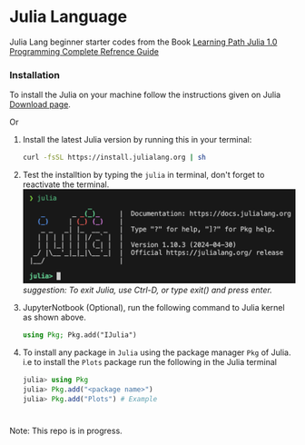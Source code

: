 # Julia Language

Julia Lang beginner starter codes from the Book [Learning Path Julia 1.0 Programming Complete Refrence Guide](https://www.packtpub.com/product/julia-10-programming-complete-reference-guide/9781838822248)

### Installation 
To install the Julia on your machine follow the instructions given on Julia [Download page](https://julialang.org/downloads/).

Or 

1. Install the latest Julia version by running this in your terminal:
    ```bash
    curl -fsSL https://install.julialang.org | sh
    ```
2. Test the installtion by typing the `julia` in terminal, don't forget to reactivate the terminal.
![installation_test](/data/installation_test.png)
_suggestion: To exit Julia, use Ctrl-D, or type exit() and press enter._

3. JupyterNotbook (Optional), run the following command to Julia kernel as shown above.
    ```julia
    using Pkg; Pkg.add("IJulia")
    ```
4. To install any package in `Julia` using the package manager `Pkg` of Julia. i.e to install the `Plots` package run the following in the Julia terminal
    ```julia
    julia> using Pkg
    julia> Pkg.add("<package name>")
    julia> Pkg.add("Plots") # Example
    ```


#
Note: This repo is in progress.